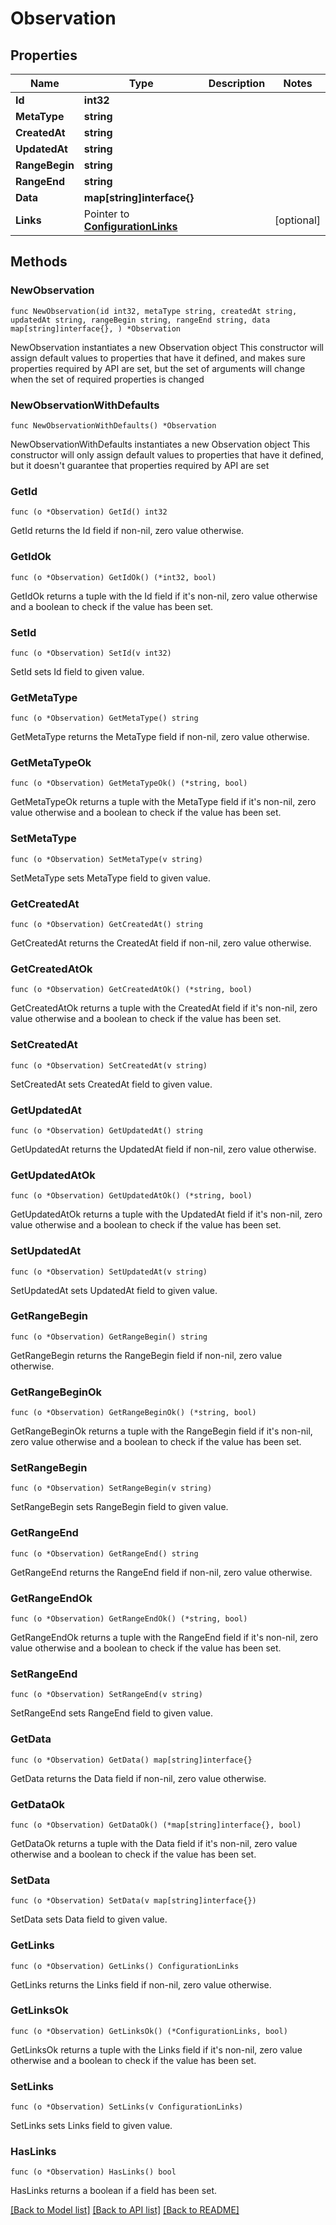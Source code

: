 # Observation

## Properties

Name | Type | Description | Notes
------------ | ------------- | ------------- | -------------
**Id** | **int32** |  | 
**MetaType** | **string** |  | 
**CreatedAt** | **string** |  | 
**UpdatedAt** | **string** |  | 
**RangeBegin** | **string** |  | 
**RangeEnd** | **string** |  | 
**Data** | **map[string]interface{}** |  | 
**Links** | Pointer to [**ConfigurationLinks**](ConfigurationLinks.md) |  | [optional] 

## Methods

### NewObservation

`func NewObservation(id int32, metaType string, createdAt string, updatedAt string, rangeBegin string, rangeEnd string, data map[string]interface{}, ) *Observation`

NewObservation instantiates a new Observation object
This constructor will assign default values to properties that have it defined,
and makes sure properties required by API are set, but the set of arguments
will change when the set of required properties is changed

### NewObservationWithDefaults

`func NewObservationWithDefaults() *Observation`

NewObservationWithDefaults instantiates a new Observation object
This constructor will only assign default values to properties that have it defined,
but it doesn't guarantee that properties required by API are set

### GetId

`func (o *Observation) GetId() int32`

GetId returns the Id field if non-nil, zero value otherwise.

### GetIdOk

`func (o *Observation) GetIdOk() (*int32, bool)`

GetIdOk returns a tuple with the Id field if it's non-nil, zero value otherwise
and a boolean to check if the value has been set.

### SetId

`func (o *Observation) SetId(v int32)`

SetId sets Id field to given value.


### GetMetaType

`func (o *Observation) GetMetaType() string`

GetMetaType returns the MetaType field if non-nil, zero value otherwise.

### GetMetaTypeOk

`func (o *Observation) GetMetaTypeOk() (*string, bool)`

GetMetaTypeOk returns a tuple with the MetaType field if it's non-nil, zero value otherwise
and a boolean to check if the value has been set.

### SetMetaType

`func (o *Observation) SetMetaType(v string)`

SetMetaType sets MetaType field to given value.


### GetCreatedAt

`func (o *Observation) GetCreatedAt() string`

GetCreatedAt returns the CreatedAt field if non-nil, zero value otherwise.

### GetCreatedAtOk

`func (o *Observation) GetCreatedAtOk() (*string, bool)`

GetCreatedAtOk returns a tuple with the CreatedAt field if it's non-nil, zero value otherwise
and a boolean to check if the value has been set.

### SetCreatedAt

`func (o *Observation) SetCreatedAt(v string)`

SetCreatedAt sets CreatedAt field to given value.


### GetUpdatedAt

`func (o *Observation) GetUpdatedAt() string`

GetUpdatedAt returns the UpdatedAt field if non-nil, zero value otherwise.

### GetUpdatedAtOk

`func (o *Observation) GetUpdatedAtOk() (*string, bool)`

GetUpdatedAtOk returns a tuple with the UpdatedAt field if it's non-nil, zero value otherwise
and a boolean to check if the value has been set.

### SetUpdatedAt

`func (o *Observation) SetUpdatedAt(v string)`

SetUpdatedAt sets UpdatedAt field to given value.


### GetRangeBegin

`func (o *Observation) GetRangeBegin() string`

GetRangeBegin returns the RangeBegin field if non-nil, zero value otherwise.

### GetRangeBeginOk

`func (o *Observation) GetRangeBeginOk() (*string, bool)`

GetRangeBeginOk returns a tuple with the RangeBegin field if it's non-nil, zero value otherwise
and a boolean to check if the value has been set.

### SetRangeBegin

`func (o *Observation) SetRangeBegin(v string)`

SetRangeBegin sets RangeBegin field to given value.


### GetRangeEnd

`func (o *Observation) GetRangeEnd() string`

GetRangeEnd returns the RangeEnd field if non-nil, zero value otherwise.

### GetRangeEndOk

`func (o *Observation) GetRangeEndOk() (*string, bool)`

GetRangeEndOk returns a tuple with the RangeEnd field if it's non-nil, zero value otherwise
and a boolean to check if the value has been set.

### SetRangeEnd

`func (o *Observation) SetRangeEnd(v string)`

SetRangeEnd sets RangeEnd field to given value.


### GetData

`func (o *Observation) GetData() map[string]interface{}`

GetData returns the Data field if non-nil, zero value otherwise.

### GetDataOk

`func (o *Observation) GetDataOk() (*map[string]interface{}, bool)`

GetDataOk returns a tuple with the Data field if it's non-nil, zero value otherwise
and a boolean to check if the value has been set.

### SetData

`func (o *Observation) SetData(v map[string]interface{})`

SetData sets Data field to given value.


### GetLinks

`func (o *Observation) GetLinks() ConfigurationLinks`

GetLinks returns the Links field if non-nil, zero value otherwise.

### GetLinksOk

`func (o *Observation) GetLinksOk() (*ConfigurationLinks, bool)`

GetLinksOk returns a tuple with the Links field if it's non-nil, zero value otherwise
and a boolean to check if the value has been set.

### SetLinks

`func (o *Observation) SetLinks(v ConfigurationLinks)`

SetLinks sets Links field to given value.

### HasLinks

`func (o *Observation) HasLinks() bool`

HasLinks returns a boolean if a field has been set.


[[Back to Model list]](../README.md#documentation-for-models) [[Back to API list]](../README.md#documentation-for-api-endpoints) [[Back to README]](../README.md)


